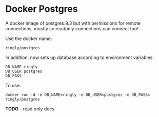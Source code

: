 
Docker Postgres
===============

A docker image of postgres:9.3 but with permissions for remote connections,
mostly so readonly connections can connect too!

Use the docker name:

    ringly/postgres

In addition, now sets up database according to environment variables:

    DB_NAME ringly
    DB_USER postgres
    DB_PASS

To use:

    docker run -d -e DB_NAME=ringly -e DB_USER=postgres -e DB_PASS= ringly/postgres

**TODO** - read only docs

